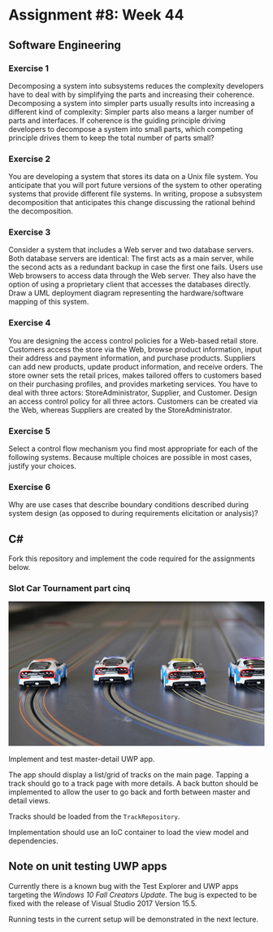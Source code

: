 # Assignment #8: Week 44

## Software Engineering

### Exercise 1
Decomposing a system into subsystems reduces the complexity developers have to deal with by simplifying the parts and increasing their coherence. Decomposing a system into simpler parts usually results into increasing a different kind of complexity: Simpler parts also means a larger number of parts and interfaces. If coherence is the guiding principle driving developers to decompose a system into small parts, which competing principle drives them to keep the total number of parts small?

### Exercise 2
You are developing a system that stores its data on a Unix file system. You anticipate that you will port future versions of the system to other operating systems that provide different file systems. In writing, propose a subsystem decomposition that anticipates this change discussing the rational behind the decomposition.


### Exercise 3
Consider a system that includes a Web server and two database servers. Both database servers are identical: The first acts as a main server, while the second acts as a redundant backup in case the first one fails. Users use Web browsers to access data through the Web server. They also have the option of using a proprietary client that accesses the databases directly. Draw a UML deployment diagram representing the hardware/software mapping of this system.


### Exercise 4
You are designing the access control policies for a Web-based retail store. Customers access the store via the Web, browse product information, input their address and payment information, and purchase products. Suppliers can add new products, update product information, and receive orders. The store owner sets the retail prices, makes tailored offers to customers based on their purchasing profiles, and provides marketing services. You have to deal with three actors: StoreAdministrator, Supplier, and Customer. Design an access control policy for all three actors. Customers can be created via the Web, whereas Suppliers are created by the StoreAdministrator.


### Exercise 5
Select a control flow mechanism you find most appropriate for each of the following systems. Because multiple choices are possible in most cases, justify your choices.


### Exercise 6
Why are use cases that describe boundary conditions described during system design (as opposed to during requirements elicitation or analysis)?

## C&#35;

Fork this repository and implement the code required for the assignments below.

### Slot Car Tournament part cinq

![](images/race-party-slot-party.jpg "Slot Cars")

Implement and test master-detail UWP app.

The app should display a list/grid of tracks on the main page.
Tapping a track should go to a track page with more details.
A back button should be implemented to allow the user to go back and forth between master and detail views.

Tracks should be loaded from the `TrackRepository`.

Implementation should use an IoC container to load the view model and dependencies.

## Note on unit testing UWP apps

Currently there is a known bug with the Test Explorer and UWP apps targeting the *Windows 10 Fall Creators Update*.
The bug is expected to be fixed with the release of Visual Studio 2017 Version 15.5.

Running tests in the current setup will be demonstrated in the next lecture.
